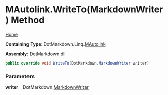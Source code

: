 # MAutolink\.WriteTo\(MarkdownWriter\) Method

[Home](../../../../README.md)

**Containing Type**: DotMarkdown\.Linq\.[MAutolink](../README.md)

**Assembly**: DotMarkdown\.dll

```csharp
public override void WriteTo(DotMarkdown.MarkdownWriter writer)
```

### Parameters

**writer** &ensp; DotMarkdown\.[MarkdownWriter](../../../MarkdownWriter/README.md)
